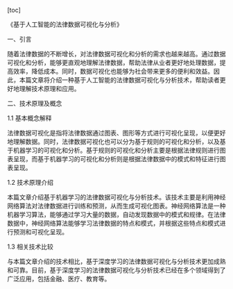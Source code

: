 
[toc]                    
                
                
《基于人工智能的法律数据可视化与分析》

一、引言

随着法律数据的不断增长，对法律数据可视化和分析的需求也越来越高。通过数据可视化和分析，能够更直观地理解法律数据，帮助法律从业者更好地处理数据，提高效率，降低成本。同时，数据可视化也能够为社会带来更多的便利和效益。因此，本篇文章将介绍一种基于人工智能的法律数据可视化与分析技术，帮助读者更好地理解技术原理和应用。

二、技术原理及概念

1.1 基本概念解释

法律数据可视化是指将法律数据通过图表、图形等方式进行可视化呈现，以便更好地理解数据。同时，法律数据可视化也可以分为基于规则的可视化和分析，以及基于机器学习的可视化和分析。基于规则的可视化和分析主要是根据法律规则进行图表呈现，而基于机器学习的可视化和分析则是根据法律数据中的模式和特征进行图表呈现。

1.2 技术原理介绍

本篇文章介绍基于机器学习的法律数据可视化与分析技术。该技术主要是利用神经网络算法对法律数据进行训练和预测，从而生成可视化图表。神经网络算法是一种机器学习算法，能够通过学习大量的数据，自动发现数据中的模式和规律。在法律数据中，神经网络算法能够学习法律数据的特点和模式，并根据这些特点和模式进行预测和可视化呈现。

1.3 相关技术比较

与本篇文章介绍的技术相比，基于深度学习的法律数据可视化与分析技术更加成熟和可靠。目前，基于深度学习的法律数据可视化与分析技术已经在多个领域得到了广泛应用，包括金融、医疗、教育等。


